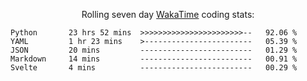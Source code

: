 <!--<p align="center">
  <img width="auto" src ="https://github-readme-stats.vercel.app/api/top-langs/?username=syrkis&layout=compact&hide_border=true&theme=darcula&bg_color=00000000&langs_count=6&hide=jupyter%20notebook,JavaScript,HTML" width = 400>
      <img src ="https://github-readme-streak-stats.herokuapp.com?user=syrkis&theme=darcula&hide_border=true&background=FFFFFF00" width = 400>

</p>-->
<p align="center">Rolling seven day <a href='https://wakatime.com/'> WakaTime</a> coding stats:</p>
<!--START_SECTION:waka-->

```text
Python       23 hrs 52 mins  >>>>>>>>>>>>>>>>>>>>>>>--   92.06 %
YAML         1 hr 23 mins    >------------------------   05.39 %
JSON         20 mins         -------------------------   01.29 %
Markdown     14 mins         -------------------------   00.91 %
Svelte       4 mins          -------------------------   00.29 %
```

<!--END_SECTION:waka-->
